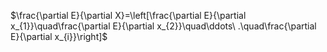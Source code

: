 
$\frac{\partial E}{\partial X}=\left[\frac{\partial E}{\partial x_{1}}\quad\frac{\partial E}{\partial x_{2}}\quad\ddots\ .\quad\frac{\partial E}{\partial x_{i}}\right]$